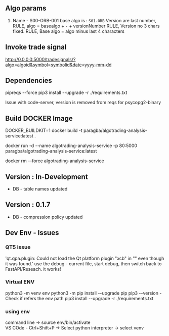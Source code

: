 
## Algo params
1. Name - S00-ORB-001
        base algo is : `S01-ORB`
        Version are last number, 
        RULE, algo = basealgo + `-` + versionNumber
        RULE, Version no 3 chars fixed.
        RULE, Base algo = algo minus last 4 characters
        


## Invoke trade signal
http://0.0.0.0:5000/tradesignals/?algo=algoid&symbol=symbolid&date=yyyy-mm-dd


## Dependencies
pipreqs --force
pip3 install --upgrade -r ./requirements.txt

Issue with code-server, version is removed from reqs for psycopg2-binary

## Build DOCKER Image
DOCKER_BUILDKIT=1 docker build -t paragba/algotrading-analysis-service:latest .

docker run -d --name algotrading-analysis-service  -p 80:5000 paragba/algotrading-analysis-service:latest

docker rm --force algotrading-analysis-service


## Version : In-Development
* DB - table names updated

## Version : 0.1.7
* DB - compression policy updated


## Dev Env - Issues

### QT5 issue
'qt.qpa.plugin: Could not load the Qt platform plugin "xcb" in "" even though it was found.'
use the debug - current file, start debug, then switch back to FastAPI/Reseach. it works!

### Virtual ENV
python3 -m venv env
python3 -m pip install --upgrade pip
pip3 --version - Check if refers the env path
pip3 install --upgrade -r ./requirements.txt

### using env
command line -> source env/bin/activate                      
VS COde - Ctrl+Shift+P -> Select python interpreter -> select venv

